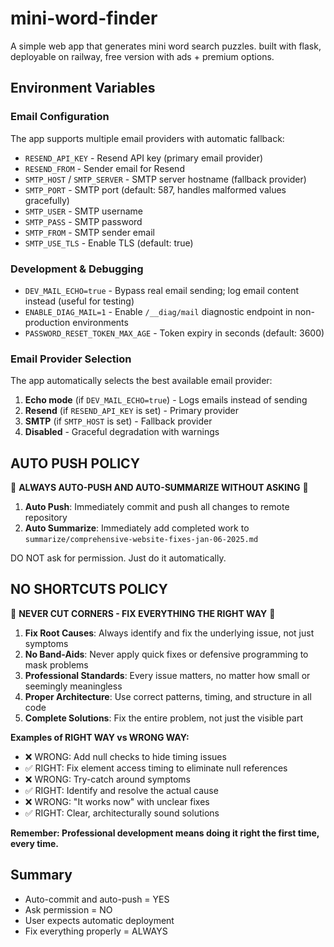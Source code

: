 # mini-word-finder
A simple web app that generates mini word search puzzles. built with flask, deployable on railway, free version with ads + premium options.

## Environment Variables

### Email Configuration
The app supports multiple email providers with automatic fallback:

- `RESEND_API_KEY` - Resend API key (primary email provider)
- `RESEND_FROM` - Sender email for Resend
- `SMTP_HOST` / `SMTP_SERVER` - SMTP server hostname (fallback provider)
- `SMTP_PORT` - SMTP port (default: 587, handles malformed values gracefully)
- `SMTP_USER` - SMTP username
- `SMTP_PASS` - SMTP password
- `SMTP_FROM` - SMTP sender email
- `SMTP_USE_TLS` - Enable TLS (default: true)

### Development & Debugging
- `DEV_MAIL_ECHO=true` - Bypass real email sending; log email content instead (useful for testing)
- `ENABLE_DIAG_MAIL=1` - Enable `/__diag/mail` diagnostic endpoint in non-production environments
- `PASSWORD_RESET_TOKEN_MAX_AGE` - Token expiry in seconds (default: 3600)

### Email Provider Selection
The app automatically selects the best available email provider:
1. **Echo mode** (if `DEV_MAIL_ECHO=true`) - Logs emails instead of sending
2. **Resend** (if `RESEND_API_KEY` is set) - Primary provider
3. **SMTP** (if `SMTP_HOST` is set) - Fallback provider
4. **Disabled** - Graceful degradation with warnings

## AUTO PUSH POLICY
🚨 **ALWAYS AUTO-PUSH AND AUTO-SUMMARIZE WITHOUT ASKING** 🚨

1. **Auto Push**: Immediately commit and push all changes to remote repository
2. **Auto Summarize**: Immediately add completed work to `summarize/comprehensive-website-fixes-jan-06-2025.md`

DO NOT ask for permission. Just do it automatically.

## NO SHORTCUTS POLICY
🎯 **NEVER CUT CORNERS - FIX EVERYTHING THE RIGHT WAY** 🎯

1. **Fix Root Causes**: Always identify and fix the underlying issue, not just symptoms
2. **No Band-Aids**: Never apply quick fixes or defensive programming to mask problems
3. **Professional Standards**: Every issue matters, no matter how small or seemingly meaningless
4. **Proper Architecture**: Use correct patterns, timing, and structure in all code
5. **Complete Solutions**: Fix the entire problem, not just the visible part

**Examples of RIGHT WAY vs WRONG WAY:**
- ❌ WRONG: Add null checks to hide timing issues
- ✅ RIGHT: Fix element access timing to eliminate null references
- ❌ WRONG: Try-catch around symptoms
- ✅ RIGHT: Identify and resolve the actual cause
- ❌ WRONG: "It works now" with unclear fixes
- ✅ RIGHT: Clear, architecturally sound solutions

**Remember: Professional development means doing it right the first time, every time.**

## Summary
- Auto-commit and auto-push = YES
- Ask permission = NO
- User expects automatic deployment
- Fix everything properly = ALWAYS

